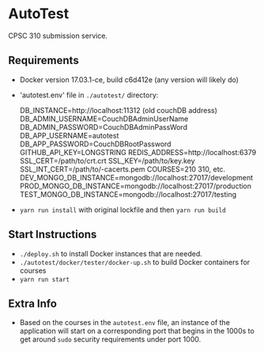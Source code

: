 # AutoTest
CPSC 310 submission service.

Requirements
-------------

- Docker version 17.03.1-ce, build c6d412e (any version will likely do)
- 'autotest.env' file in `./autotest/` directory: 

	DB_INSTANCE=http://localhost:11312 (old couchDB address)
	DB_ADMIN_USERNAME=CouchDBAdminUserName
	DB_ADMIN_PASSWORD=CouchDBAdminPassWord
	DB_APP_USERNAME=autotest
	DB_APP_PASSWORD=CouchDBRootPassword
	GITHUB_API_KEY=LONGSTRING
	REDIS_ADDRESS=http://localhost:6379
	SSL_CERT=/path/to/crt.crt
	SSL_KEY=/path/to/key.key
	SSL_INT_CERT=/path/to/-cacerts.pem
	COURSES=210 310, etc.
	DEV_MONGO_DB_INSTANCE=mongodb://localhost:27017/development
	PROD_MONGO_DB_INSTANCE=mongodb://localhost:27017/production
	TEST_MONGO_DB_INSTANCE=mongodb://localhost:27017/testing

- `yarn run install` with original lockfile and then `yarn run build`

Start Instructions
----------------------

- `./deploy.sh` to install Docker instances that are needed.
- `./autotest/docker/tester/docker-up.sh` to build Docker containers for courses
- `yarn run start`

Extra Info
--------------
- Based on the courses in the `autotest.env` file, an instance of the application will start on a corresponding port that begins in the 1000s to get around `sudo` security requirements under port 1000.